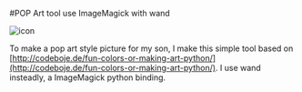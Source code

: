 #POP Art tool use ImageMagick with wand

![icon](https://raw.github.com/beartung/pop_art_wand/master/out/test_1886982_dec.jpg)

To make a pop art style picture for my son, I make this simple tool based on [http://codeboje.de/fun-colors-or-making-art-python/](http://codeboje.de/fun-colors-or-making-art-python/). I use wand insteadly, a ImageMagick python binding.